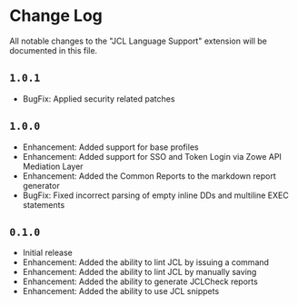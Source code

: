 # Change Log

All notable changes to the "JCL Language Support" extension will be documented in this file.

## `1.0.1`

- BugFix: Applied security related patches

## `1.0.0`

- Enhancement: Added support for base profiles
- Enhancement: Added support for SSO and Token Login via Zowe API Mediation Layer
- Enhancement: Added the Common Reports to the markdown report generator
- BugFix: Fixed incorrect parsing of empty inline DDs and multiline EXEC statements

## `0.1.0`

- Initial release
- Enhancement: Added the ability to lint JCL by issuing a command
- Enhancement: Added the ability to lint JCL by manually saving
- Enhancement: Added the ability to generate JCLCheck reports
- Enhancement: Added the ability to use JCL snippets
